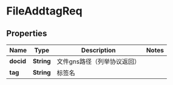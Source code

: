 # FileAddtagReq

## Properties
Name | Type | Description | Notes
------------ | ------------- | ------------- | -------------
**docid** | **String** | 文件gns路径（列举协议返回） | 
**tag** | **String** | 标签名 | 
